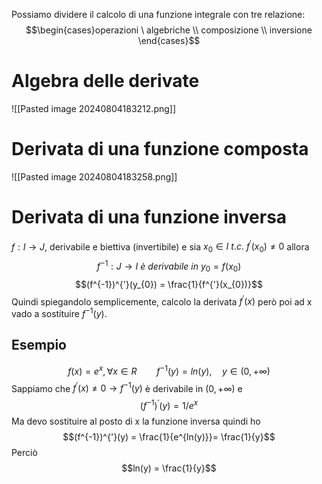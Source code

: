 Possiamo dividere il calcolo di una funzione integrale con tre relazione:
$$\begin{cases}operazioni \ algebriche \\
composizione \\
inversione
\end{cases}$$

# Algebra delle derivate
![[Pasted image 20240804183212.png]]


# Derivata di una funzione composta
![[Pasted image 20240804183258.png]]

# Derivata di una funzione inversa

$f:I \to J$, derivabile e biettiva (invertibile) e sia $x_{0}\in I \ t.c. \ f^{'}(x_{0})\not= 0$
allora
$$f^{-1}:J\to I \ è \ derivabile \ in \ y_{0}=f(x_0)$$
$$(f^{-1})^{'}(y_{0}) = \frac{1}{f^{'}(x_{0})}$$
Quindi spiegandolo semplicemente, calcolo la derivata $f^{'}(x)$ però poi ad x vado a sostituire $f^{-1}(y)$.

## Esempio

$$f(x) = e^{x},\forall x \in R \qquad  f^{-1}(y)=ln(y), \quad y \in (0,+\infty)$$Sappiamo che $f^{'}(x) \not = 0 \rightarrow f^{-1}(y)$ è derivabile in $(0,+\infty)$ e 
$$(f^{-1})^{'}(y) = 1/e^{x}$$
Ma devo sostituire al posto di x la funzione inversa quindi ho
$$(f^{-1})^{'}(y) = \frac{1}{e^{ln(y)}}= \frac{1}{y}$$
Perciò
$$ln(y) = \frac{1}{y}$$